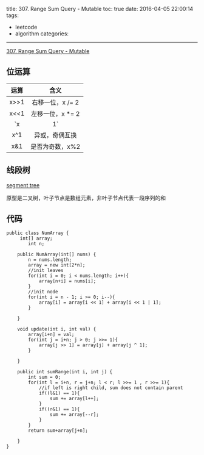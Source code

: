 title: 307. Range Sum Query - Mutable
toc: true
date: 2016-04-05 22:00:14
tags:
- leetcode
- algorithm
categories:
---
[307. Range Sum Query - Mutable](https://leetcode.com/problems/range-sum-query-mutable/)

## 位运算

|运算|含义|
|:--:|:--:|
|x>>1|右移一位，x /= 2|
|x<<1|左移一位，x *= 2|
|`x|1`|或，如果x = 2\*i,那么`x|1` = 2*i +1|
|x^1|异或，奇偶互换|
|x&1|是否为奇数，x%2|

## 线段树

[segment tree](http://codeforces.com/blog/entry/18051)

原型是二叉树，叶子节点是数组元素，非叶子节点代表一段序列的和


## 代码

```
public class NumArray {
     int[] array;
	    int n;

    public NumArray(int[] nums) {
        n = nums.length;
        array = new int[2*n];
        //init leaves
        for(int i = 0; i < nums.length; i++){
            array[n+i] = nums[i];
        }
        //init node
        for(int i = n - 1; i >= 0; i--){
            array[i] = array[i << 1] + array[i << 1 | 1];
        }
        
    }

    void update(int i, int val) {
        array[i+n] = val;
        for(int j = i+n; j > 0; j >>= 1){
            array[j >> 1] = array[j] + array[j ^ 1];
        }
        
    }

    public int sumRange(int i, int j) {
        int sum = 0;
        for(int l = i+n, r = j+n; l < r; l >>= 1 , r >>= 1){
            //if left is right child, sum does not contain parent
            if((l&1) == 1){
                sum += array[l++];
            }
            if((r&1) == 1){
                sum += array[--r];
            }
        }
        return sum+array[j+n];
        
    }
}
```



